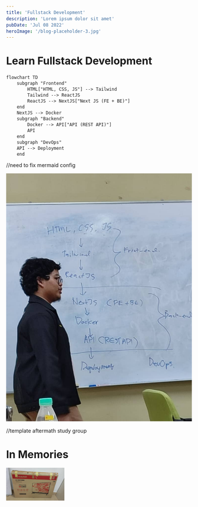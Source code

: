 ```yaml
---
title: 'Fullstack Development'
description: 'Lorem ipsum dolor sit amet'
pubDate: 'Jul 08 2022'
heroImage: '/blog-placeholder-3.jpg'
---
```

# Learn Fullstack Development

```mermaid
flowchart TD
    subgraph "Frontend"
        HTML["HTML, CSS, JS"] --> Tailwind
        Tailwind --> ReactJS
        ReactJS --> NextJS["Next JS (FE + BE)"]
    end
    NextJS --> Docker
    subgraph "Backend"
        Docker --> API["API (REST API)"]
        API 
    end
    subgraph "DevOps"
    API --> Deployment 
    end
```

//need to fix mermaid config

<img src="../../../public/w4/graph.jpg" alt="Graph" />


//template aftermath study group

<!DOCTYPE html>
<html lang="en">
<head>
    <meta charset="UTF-8">
    <meta name="viewport" content="width=device-width, initial-scale=1.0">
    <title>Image Collage</title>
    <style>
        .collage {
            display: flex;
            flex-wrap: wrap;
            gap: 10px;
        }
        .collage img {
            width: calc(33.333% - 10px);
            height: auto;
        }
    </style>
</head>
<body>
    <h1>In Memories</h1>
    <div class="collage">
        <img src="../../../public/w4/img.jpg" alt="Image 1">
    </div>
</body>
</html>
